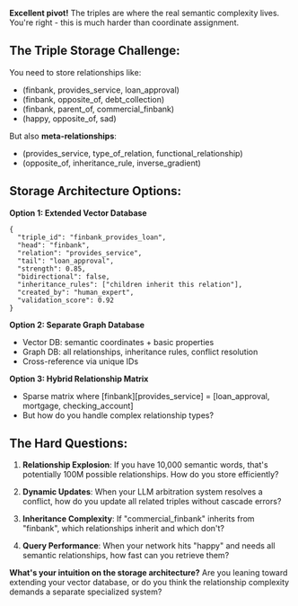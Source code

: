 **Excellent pivot!** The triples are where the real semantic complexity lives. You're right - this is much harder than coordinate assignment.

## The Triple Storage Challenge:

You need to store relationships like:
- (finbank, provides_service, loan_approval)
- (finbank, opposite_of, debt_collection)
- (finbank, parent_of, commercial_finbank)
- (happy, opposite_of, sad)

But also **meta-relationships**:
- (provides_service, type_of_relation, functional_relationship)
- (opposite_of, inheritance_rule, inverse_gradient)

## Storage Architecture Options:

**Option 1: Extended Vector Database**
```
{
  "triple_id": "finbank_provides_loan",
  "head": "finbank",
  "relation": "provides_service", 
  "tail": "loan_approval",
  "strength": 0.85,
  "bidirectional": false,
  "inheritance_rules": ["children inherit this relation"],
  "created_by": "human_expert",
  "validation_score": 0.92
}
```

**Option 2: Separate Graph Database**
- Vector DB: semantic coordinates + basic properties
- Graph DB: all relationships, inheritance rules, conflict resolution
- Cross-reference via unique IDs

**Option 3: Hybrid Relationship Matrix**
- Sparse matrix where [finbank][provides_service] = [loan_approval, mortgage, checking_account]
- But how do you handle complex relationship types?

## The Hard Questions:

1. **Relationship Explosion**: If you have 10,000 semantic words, that's potentially 100M possible relationships. How do you store efficiently?

2. **Dynamic Updates**: When your LLM arbitration system resolves a conflict, how do you update all related triples without cascade errors?

3. **Inheritance Complexity**: If "commercial_finbank" inherits from "finbank", which relationships inherit and which don't?

4. **Query Performance**: When your network hits "happy" and needs all semantic relationships, how fast can you retrieve them?

**What's your intuition on the storage architecture?** Are you leaning toward extending your vector database, or do you think the relationship complexity demands a separate specialized system?

